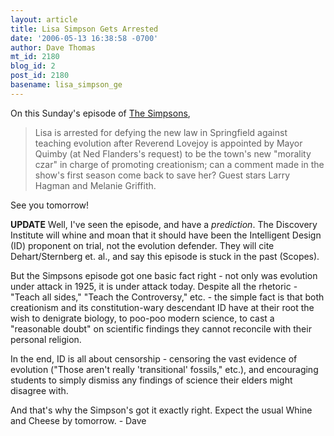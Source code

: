 ```yaml
---
layout: article
title: Lisa Simpson Gets Arrested
date: '2006-05-13 16:38:58 -0700'
author: Dave Thomas
mt_id: 2180
blog_id: 2
post_id: 2180
basename: lisa_simpson_ge
---
```

On this Sunday's episode of [The Simpsons](http://www.simpsonschannel.com/),


> Lisa is arrested for defying the new law in Springfield against teaching evolution after Reverend Lovejoy is appointed by Mayor Quimby (at Ned Flanders's request) to be the town's new "morality czar" in charge of promoting creationism; can a comment made in the show's first season come back to save her? Guest stars Larry Hagman and Melanie Griffith.


<img src="http://www.simpsonschannel.com/screenshots/shot731.gif" alt="" style="float:right;" />

See you tomorrow!

**UPDATE**
Well, I've seen the episode, and have a _prediction_.  The Discovery Institute will whine and moan that it should have been the Intelligent Design (ID) proponent on trial, not the evolution defender.  They will cite Dehart/Sternberg et. al., and say this episode is stuck in the past (Scopes).

But the Simpsons episode got one basic fact right - not only was evolution under attack in 1925, it is under attack today.  Despite all the rhetoric - "Teach all sides," "Teach the Controversy," etc. - the simple fact is that both creationism and its constitution-wary descendant ID have at their root the wish to denigrate biology, to poo-poo modern science, to cast a "reasonable doubt" on scientific findings they cannot reconcile with their personal religion.

In the end, ID is all about censorship - censoring the vast evidence of evolution ("Those aren't really 'transitional' fossils," etc.), and encouraging students to simply dismiss any findings of science their elders might disagree with.

And that's why the Simpson's got it exactly right.  Expect the usual Whine and Cheese by tomorrow. - Dave
